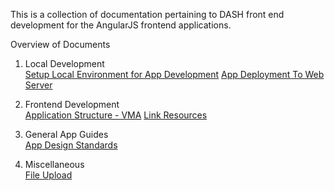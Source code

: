 This is a collection of documentation pertaining to DASH front end development for the AngularJS frontend applications.

Overview of Documents

1. Local Development   
[Setup Local Environment for App Development](https://github.com/DataAnalyticsinStudentHands/DASH-Documentation/blob/master/Code%20Development/Frontends/Frontend-Setup-Local-Development-Environment.md)
[App Deployment To Web Server](https://github.com/DataAnalyticsinStudentHands/DASH-Documentation/blob/master/Code%20Development/Frontends/App-Deployment-to-web-server.md) 

2. Frontend Development  
[Application Structure - VMA](https://github.com/DataAnalyticsinStudentHands/VolunteerManagementApp/wiki/Volunteer-Management-Application-Documentation)
[Link Resources](https://github.com/DataAnalyticsinStudentHands/DASH-Documentation/blob/master/Code%20Development/Frontends/Link-Resources.md)


3. General App Guides   
[App Design Standards](https://github.com/DataAnalyticsinStudentHands/DASH-Documentation/blob/master/Code%20Development/Frontends/App%20Design%20Standards.md)

4. Miscellaneous   
[File Upload](https://github.com/danialfarid/ng-file-upload)